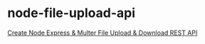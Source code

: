 # node-file-upload-api

[Create Node Express & Multer File Upload & Download REST API](https://www.remotestack.io/create-node-express-multer-file-upload-download-rest-api/)